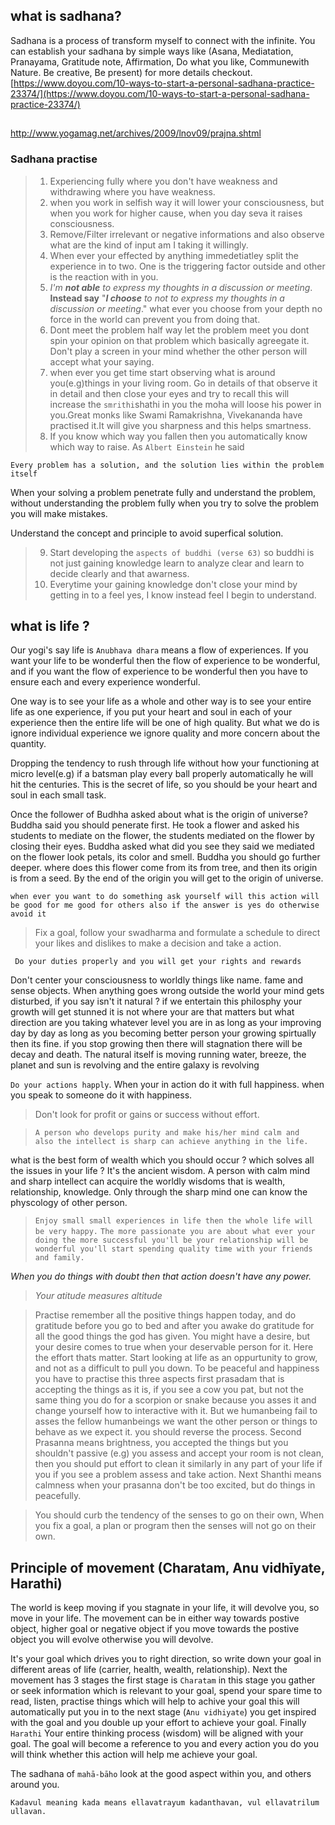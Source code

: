 

## what is sadhana?
Sadhana is a process of transform myself to connect with the infinite.  You can establish your sadhana by simple ways like (Asana, Mediatation, Pranayama, Gratitude note, Affirmation, Do what you like, Communewith Nature. Be creative, Be present) for more details checkout.
[https://www.doyou.com/10-ways-to-start-a-personal-sadhana-practice-23374/](https://www.doyou.com/10-ways-to-start-a-personal-sadhana-practice-23374/)



## 
http://www.yogamag.net/archives/2009/lnov09/prajna.shtml

### Sadhana practise

> 1) Experiencing fully where you don't have weakness and withdrawing where you have weakness.
> 2) when you work in selfish way it will lower your consciousness, but when you work for higher cause, when you day seva it raises consciousness.
> 3) Remove/Filter irrelevant or negative informations and also observe what are the kind of input am I taking it willingly.
>4) When ever your effected by anything immedetiatley split the experience in to two. One is the triggering factor outside and other is the reaction with in you.
>5) *I'm **not able**  to express my thoughts in a discussion or meeting*. 
>**Instead say** "***I choose*** *to not to express my thoughts in a discussion or meeting*."  what ever you choose from your depth no force in the world can prevent you from doing that.
>6) Dont meet the problem half way let the problem meet you dont spin your opinion on that problem which basically agreegate it. Don't play a screen in your mind whether the other person will accept what your saying.
>7) when ever you get time start observing what is around you(e.g)things in your living room. Go in details of that observe it in detail and then close your eyes and try to recall this will increase the `smrithi`shathi in you the moha will loose his power in you.Great monks like Swami Ramakrishna, Vivekananda have practised it.It will give you sharpness and this helps smartness.
>8) If you know which way you fallen then you automatically know which way to raise. As `Albert Einstein` he said
 ```
 Every problem has a solution, and the solution lies within the problem itself
  ```
  When your solving a problem penetrate fully and understand the problem, without understanding the problem fully when you try to solve the problem you will make mistakes.

  Understand the concept and principle to avoid superfical solution.
 >9) Start developing the `aspects of buddhi (verse 63)` so buddhi is not just gaining knowledge learn to analyze clear and learn to decide clearly and that awarness.
 >10) Everytime your gaining knowledge don't close your mind by getting in to a feel yes, I know instead feel I begin to understand. 

 ## what is life ?
  Our yogi's say life is `Anubhava dhara` means a flow of experiences. If you want your life to be wonderful then the flow of experience to be wonderful, and if you want the flow of experience to be wonderful then you have to ensure each and every experience wonderful. 

   One way is to see your life as a whole and other way is to see your entire life as one experience, if you put your heart and soul in each of your experience then the entire life will be one of high quality. But what we do is ignore individual experience we ignore quality and more concern about the quantity. 

   Dropping the tendency to rush through life without how your functioning at micro level(e.g) if a batsman play every ball properly automatically he will hit the centuries. This is the secret of life, so you should be your heart and soul in each small task.

   Once the follower of Budhha asked about what is the origin of universe? Buddha said you should penerate first. He took a flower and asked his students to mediate on the flower, the students mediated on the flower by closing their eyes. Buddha asked what did you see they said we mediated on the flower look petals, its color and smell. Buddha you should go further deeper. where does this flower come from its from tree, and then its origin is from a seed. By the end of the origin you will get to the origin of universe. 

   `when ever you want to do something ask yourself will this action will be good for me good for others also if the answer is yes do otherwise avoid it`

   > Fix a goal, follow your swadharma and formulate a schedule to direct your likes and dislikes to make a decision and take a action. 

   ` Do your duties properly and you will get your rights and rewards` 

Don't center your consciousness to worldly things like name. fame and sense objects. When anything goes wrong outside the world your mind gets disturbed, if  you say isn't it natural ? if we entertain this philosphy your growth will get stunned it is not where your are that matters but what direction are you taking whatever level you are in as long as your improving day by day as long as you becoming better person your growing spirtually then its fine. if you stop growing then there will stagnation there will be decay and death.
The natural itself is moving running water, breeze, the planet and sun is revolving and the entire galaxy is revolving

`Do your actions happly`. When your in action do it with full happiness. when you speak to someone do it with happiness.

> Don't look for profit or gains or success without effort.

> `A person who develops purity and make his/her mind calm and   also the intellect is sharp can achieve anything in the life.`

what is the best form of wealth which you should occur ? which solves all the issues in your life ?
It's the ancient wisdom. A person with calm mind and sharp intellect can acquire the worldly wisdoms that is wealth, relationship, knowledge. Only through the sharp mind one can know the physcology of other person.

> `Enjoy small small experiences in life then the whole life will be very happy.` 
> `The more passionate you are about what ever your doing the more successful you'll be your relationship will be wonderful you'll start spending quality time with your friends and family.`

*When you do things with doubt then that action doesn't have any power.*

>*Your atitude measures altitude*

> Practise remember all the positive things happen today, and do gratitude  before you go to bed and after you awake do gratitude for all the good things the god has given.
> You might have a desire, but your desire comes to true when your deservable person for it. Here the effort thats matter.
> Start looking at life as an oppurtunity to grow, and not as a difficult to pull you down.
> To be peaceful and happiness you have to practise this three aspects first prasadam that is accepting the things as it is, if you see a cow you pat, but not the same thing you do for a scorpion or snake because you asses it and change yourself how to interactive with it. But we humanbeing fail to asses the fellow humanbeings
we want the other person or things to behave as we expect it. you should reverse the process.
Second Prasanna means brightness, you accepted the things but you shouldn't passive (e.g) you assess and accept your room is not clean, then you should put effort to clean it similarly in any part of your life if you if you see a problem assess and take action. Next Shanthi means calmness when your prasanna don't be too excited, but do things in peacefully.

> You should curb the tendency of the senses to go on their own, When you fix a goal, a plan or program then the senses will not go on their own. 

## Principle of movement (Charatam, Anu vidhīyate, Harathi)
The world is keep moving if you stagnate in your life, it will devolve you, so move in your life. The movement can be in either way towards postive object, higher goal or negative object if you move towards the postive object you will evolve otherwise you will devolve.

It's your goal which drives you to right direction, so write down your goal in different areas of life (carrier, health, wealth, relationship). Next the movement has 3 stages the first stage is `Charatam` in this stage you gather or seek information which is relevant to your goal, spend your spare time to read, listen, practise things which will help to achive your goal this will automatically put you in to the next stage (`Anu vidhiyate`) you get inspired with the goal and you double up your effort to achieve your goal. Finally `Harathi` Your entire thinking process (wisdom) will be aligned with your goal. The goal will become a reference to you and every action you do you will think whether this action will help me achieve your goal. 

The sadhana of `mahā-bāho` look at the good aspect within you, and others around you. 

`Kadavul meaning kada means ellavatrayum kadanthavan, vul ellavatrilum ullavan.`
